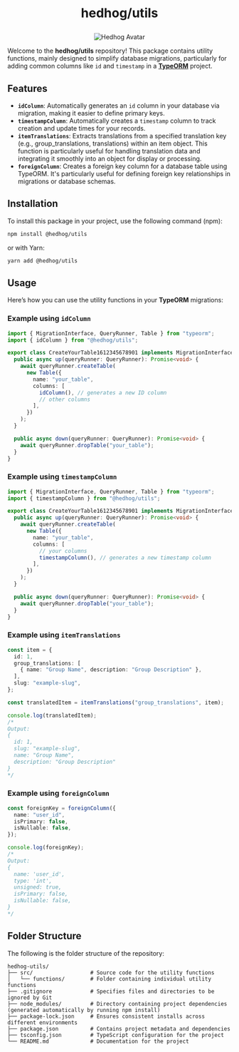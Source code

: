 # <p align="center">hedhog/utils</p>

<p align="center">
  <img src="https://avatars.githubusercontent.com/u/177489127?s=200&v=4" alt="Hedhog Avatar" />
</p>

Welcome to the **hedhog/utils** repository! This package contains utility functions, mainly designed to simplify database migrations, particularly for adding common columns like `id` and `timestamp` in a [**TypeORM**](https://typeorm.io/) project.

## Features

- **`idColumn`**: Automatically generates an `id` column in your database via migration, making it easier to define primary keys.
- **`timestampColumn`**: Automatically creates a `timestamp` column to track creation and update times for your records.
- **`itemTranslations`**: Extracts translations from a specified translation key (e.g., group_translations, translations) within an item object. This function is particularly useful for handling translation data and integrating it smoothly into an object for display or processing.
- **`foreignColumn`**: Creates a foreign key column for a database table using TypeORM. It's particularly useful for defining foreign key relationships in migrations or database schemas.

## Installation

To install this package in your project, use the following command (npm):

```bash
npm install @hedhog/utils
```

or with Yarn:

```bash
yarn add @hedhog/utils
```

## Usage

Here’s how you can use the utility functions in your **TypeORM** migrations:

### Example using `idColumn`

```typescript
import { MigrationInterface, QueryRunner, Table } from "typeorm";
import { idColumn } from "@hedhog/utils";

export class CreateYourTable1612345678901 implements MigrationInterface {
  public async up(queryRunner: QueryRunner): Promise<void> {
    await queryRunner.createTable(
      new Table({
        name: "your_table",
        columns: [
          idColumn(), // generates a new ID column
          // other columns
        ],
      })
    );
  }

  public async down(queryRunner: QueryRunner): Promise<void> {
    await queryRunner.dropTable("your_table");
  }
}
```

### Example using `timestampColumn`

```typescript
import { MigrationInterface, QueryRunner, Table } from "typeorm";
import { timestampColumn } from "@hedhog/utils";

export class CreateYourTable1612345678901 implements MigrationInterface {
  public async up(queryRunner: QueryRunner): Promise<void> {
    await queryRunner.createTable(
      new Table({
        name: "your_table",
        columns: [
          // your columns
          timestampColumn(), // generates a new timestamp column
        ],
      })
    );
  }

  public async down(queryRunner: QueryRunner): Promise<void> {
    await queryRunner.dropTable("your_table");
  }
}
```

### Example using `itemTranslations`

```typescript
const item = {
  id: 1,
  group_translations: [
    { name: "Group Name", description: "Group Description" },
  ],
  slug: "example-slug",
};

const translatedItem = itemTranslations("group_translations", item);

console.log(translatedItem);
/*
Output:
{
  id: 1,
  slug: "example-slug",
  name: "Group Name",
  description: "Group Description"
}
*/
```

### Example using `foreignColumn`

```typescript
const foreignKey = foreignColumn({
  name: "user_id",
  isPrimary: false,
  isNullable: false,
});

console.log(foreignKey);
/*
Output:
{
  name: 'user_id',
  type: 'int',
  unsigned: true,
  isPrimary: false,
  isNullable: false,
}
*/
```

## Folder Structure

The following is the folder structure of the repository:

```plaintext
hedhog-utils/
├── src/                  # Source code for the utility functions
│   └── functions/        # Folder containing individual utility functions
├── .gitignore            # Specifies files and directories to be ignored by Git
├── node_modules/         # Directory containing project dependencies (generated automatically by running npm install)
├── package-lock.json     # Ensures consistent installs across different environments
├── package.json          # Contains project metadata and dependencies
├── tsconfig.json         # TypeScript configuration for the project
└── README.md             # Documentation for the project
```
